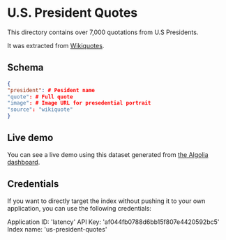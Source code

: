 # U.S. President Quotes

This directory contains over 7,000 quotations from U.S Presidents.

It was extracted from [Wikiquotes][1].

## Schema

```json
{
"president": # Pesident name
"quote": # Full quote
"image": # Image URL for presedential portrait
"source": "wikiquote"
}
```

## Live demo

You can see a live demo using this dataset generated from [the Algolia dashboard][2].

## Credentials

If you want to directly target the index without pushing it to your own
application, you can use the following credentials:

Application ID: 'latency'
API Key: 'af044fb0788d6bb15f807e4420592bc5'
Index name: 'us-president-quotes'

[1]: https://en.wikiquote.org/wiki/List_of_presidents_of_the_United_States
[2]: https://www.algolia.com/interface-demos/5f52a7f1-cc7d-4e4a-abf4-046e183de985?utm_medium=page_link&utm_source=dashboard&_pid=2702
[3]: https://github.com/algolia/hack-bdx

